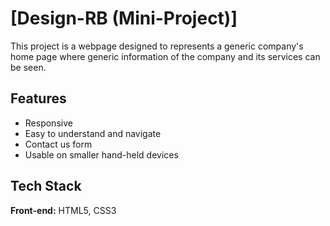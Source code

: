 
# [Design-RB (Mini-Project)]

This project is a webpage designed to represents a generic company's home page where generic information of the company and its services can be seen.


## Features

- Responsive
- Easy to understand and navigate
- Contact us form
- Usable on smaller hand-held devices

  
## Tech Stack

**Front-end:** HTML5, CSS3



  

  
